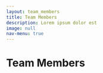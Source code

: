 ```yaml
---
layout: team_members
title: Team Members
description: Lorem ipsum dolor est
image: null
nav-menu: true
---
```

<h1> Team Members </h1>